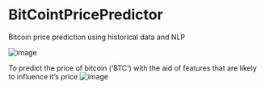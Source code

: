 # BitCointPricePredictor
Bitcoin price prediction using historical data and NLP

![image](https://github.com/netgvarun2012/BitCointPricePredictor/assets/93938450/658628f9-8014-4c70-b516-446257f66fc2)

To predict the price of bitcoin (‘BTC’) with the aid of features that are likely to influence it’s price
![image](https://github.com/netgvarun2012/BitCointPricePredictor/assets/93938450/98698589-f7cc-490f-a97a-09d44c7d2937)
